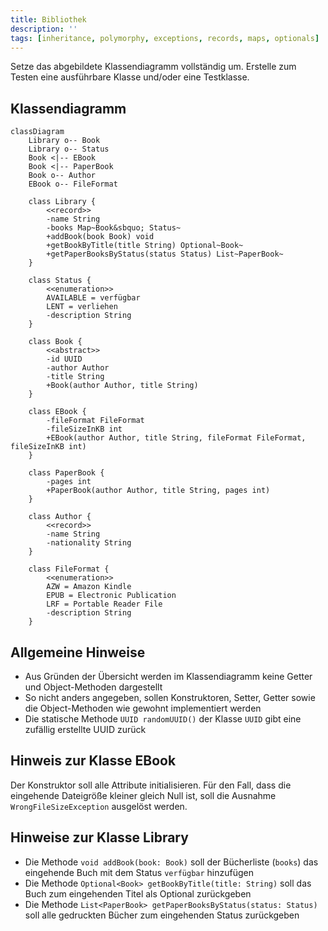 ```yaml
---
title: Bibliothek
description: ''
tags: [inheritance, polymorphy, exceptions, records, maps, optionals]
---
```


Setze das abgebildete Klassendiagramm vollständig um. Erstelle zum Testen eine
ausführbare Klasse und/oder eine Testklasse.

## Klassendiagramm

```mermaid
classDiagram
    Library o-- Book
    Library o-- Status
    Book <|-- EBook
    Book <|-- PaperBook
    Book o-- Author
    EBook o-- FileFormat

    class Library {
        <<record>>
        -name String
        -books Map~Book&sbquo; Status~
        +addBook(book Book) void
        +getBookByTitle(title String) Optional~Book~
        +getPaperBooksByStatus(status Status) List~PaperBook~
    }

    class Status {
        <<enumeration>>
        AVAILABLE = verfügbar
        LENT = verliehen
        -description String
    }

    class Book {
        <<abstract>>
        -id UUID
        -author Author
        -title String
        +Book(author Author, title String)
    }

    class EBook {
        -fileFormat FileFormat
        -fileSizeInKB int
        +EBook(author Author, title String, fileFormat FileFormat, fileSizeInKB int)
    }

    class PaperBook {
        -pages int
        +PaperBook(author Author, title String, pages int)
    }

    class Author {
        <<record>>
        -name String
        -nationality String
    }

    class FileFormat {
        <<enumeration>>
        AZW = Amazon Kindle
        EPUB = Electronic Publication
        LRF = Portable Reader File
        -description String
    }
```

## Allgemeine Hinweise

- Aus Gründen der Übersicht werden im Klassendiagramm keine Getter und
  Object-Methoden dargestellt
- So nicht anders angegeben, sollen Konstruktoren, Setter, Getter sowie die
  Object-Methoden wie gewohnt implementiert werden
- Die statische Methode `UUID randomUUID()` der Klasse `UUID` gibt eine zufällig
  erstellte UUID zurück

## Hinweis zur Klasse EBook

Der Konstruktor soll alle Attribute initialisieren. Für den Fall, dass die
eingehende Dateigröße kleiner gleich Null ist, soll die Ausnahme
`WrongFileSizeException` ausgelöst werden.

## Hinweise zur Klasse Library

- Die Methode `void addBook(book: Book)` soll der Bücherliste (`books`) das
  eingehende Buch mit dem Status `verfügbar` hinzufügen
- Die Methode `Optional<Book> getBookByTitle(title: String)` soll das Buch zum
  eingehenden Titel als Optional zurückgeben
- Die Methode `List<PaperBook> getPaperBooksByStatus(status: Status)` soll alle
  gedruckten Bücher zum eingehenden Status zurückgeben
